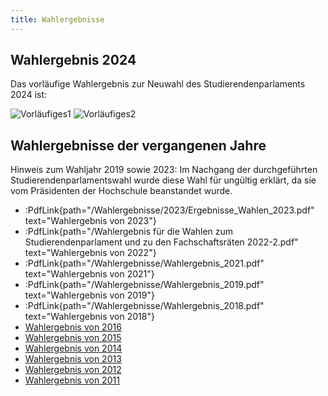 ```yaml
---
title: Wahlergebnisse
---
```


## Wahlergebnis 2024

Das vorläufige Wahlergebnis zur Neuwahl des Studierendenparlaments 2024 ist:

![Vorläufiges1](https://github.com/P4sca1/th-koeln-was/assets/162597180/d8a886ff-b6a0-411a-a651-d873bd8114e5)
![Vorläufiges2](https://github.com/P4sca1/th-koeln-was/assets/162597180/2ee511ab-49fa-4c2d-8df5-ad17e4f5e7fc)





## Wahlergebnisse der vergangenen Jahre

Hinweis zum Wahljahr 2019 sowie 2023: Im Nachgang der durchgeführten Studierendenparlamentswahl wurde diese Wahl für ungültig erklärt, da sie vom Präsidenten der Hochschule beanstandet wurde.

- :PdfLink{path="/Wahlergebnisse/2023/Ergebnisse_Wahlen_2023.pdf" text="Wahlergebnis von 2023"}
- :PdfLink{path="/Wahlergebnis für die Wahlen zum Studierendenparlament und zu den Fachschaftsräten 2022-2.pdf" text="Wahlergebnis von 2022"}
- :PdfLink{path="/Wahlergebnisse/Wahlergebnis_2021.pdf" text="Wahlergebnis von 2021"}
- :PdfLink{path="/Wahlergebnisse/Wahlergebnis_2019.pdf" text="Wahlergebnis von 2019"}
- :PdfLink{path="/Wahlergebnisse/Wahlergebnis_2018.pdf" text="Wahlergebnis von 2018"}
- [Wahlergebnis von 2016](/wahlergebnisse/2016)
- [Wahlergebnis von 2015](/wahlergebnisse/2015)
- [Wahlergebnis von 2014](/wahlergebnisse/2014)
- [Wahlergebnis von 2013](/wahlergebnisse/2013)
- [Wahlergebnis von 2012](/wahlergebnisse/2012)
- [Wahlergebnis von 2011](/wahlergebnisse/2011)
